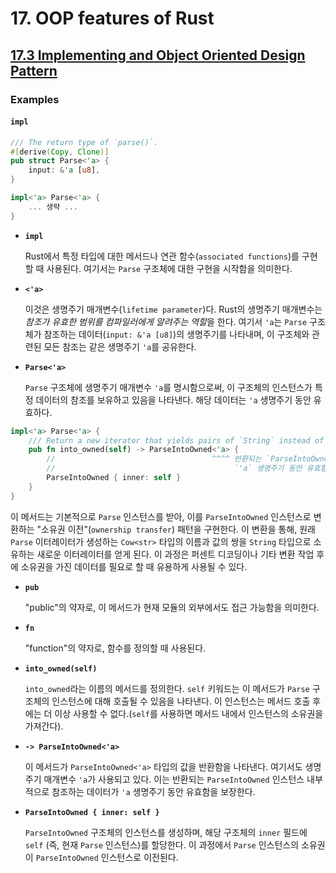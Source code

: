 # 17. OOP features of Rust

## [17.3 Implementing and Object Oriented Design Pattern](https://doc.rust-lang.org/book/ch17-03-oo-design-patterns.html)

### Examples

#### `impl`

```rs
/// The return type of `parse()`.
#[derive(Copy, Clone)]
pub struct Parse<'a> {
    input: &'a [u8],
}

impl<'a> Parse<'a> {
    ... 생략 ...
}
```

- **`impl`**

    Rust에서 특정 타입에 대한 메서드나 연관 함수(`associated functions`)를 구현할 때 사용된다.
    여기서는 `Parse` 구조체에 대한 구현을 시작함을 의미한다.

- **`<'a>`**

    이것은 생명주기 매개변수(`lifetime parameter`)다.
    Rust의 생명주기 매개변수는 *참조가 유효한 범위를 컴파일러에게 알려주는 역할*을 한다.
    여기서 `'a`는 `Parse` 구조체가 참조하는 데이터(`input: &'a [u8]`)의 생명주기를 나타내며,
    이 구조체와 관련된 모든 참조는 같은 생명주기 `'a`를 공유한다.

- **`Parse<'a>`**

    `Parse` 구조체에 생명주기 매개변수 `'a`를 명시함으로써, 이 구조체의 인스턴스가 특정 데이터의 참조를 보유하고 있음을 나타낸다.
    해당 데이터는 `'a` 생명주기 동안 유효하다.

```rs
impl<'a> Parse<'a> {
    /// Return a new iterator that yields pairs of `String` instead of pairs of `Cow<str>`.
    pub fn into_owned(self) -> ParseIntoOwned<'a> {
        //                                   ^^^^ 반환되는 `ParseIntoOwned` 인스턴스 내부적으로 참조하는 데이터가
        //                                        `'a` 생명주기 동안 유효함을 보장
        ParseIntoOwned { inner: self }
    }
}
```

이 메서드는 기본적으로 `Parse` 인스턴스를 받아, 이를 `ParseIntoOwned` 인스턴스로 변환하는 "소유권 이전"(`ownership transfer`) 패턴을 구현한다. 이 변환을 통해, 원래 `Parse` 이터레이터가 생성하는 `Cow<str>` 타입의 이름과 값의 쌍을 `String` 타입으로 소유하는 새로운 이터레이터를 얻게 된다. 이 과정은 퍼센트 디코딩이나 기타 변환 작업 후에 소유권을 가진 데이터를 필요로 할 때 유용하게 사용될 수 있다.

- **`pub`**

    "public"의 약자로, 이 메서드가 현재 모듈의 외부에서도 접근 가능함을 의미한다.

- **`fn`**

    "function"의 약자로, 함수를 정의할 때 사용된다.

- **`into_owned(self)`**

    `into_owned`라는 이름의 메서드를 정의한다.
    `self` 키워드는 이 메서드가 `Parse` 구조체의 인스턴스에 대해 호출될 수 있음을 나타낸다.
    이 인스턴스는 메서드 호출 후에는 더 이상 사용할 수 없다.(`self`를 사용하면 메서드 내에서 인스턴스의 소유권을 가져간다).

- **`-> ParseIntoOwned<'a>`**

    이 메서드가 `ParseIntoOwned<'a>` 타입의 값을 반환함을 나타낸다.
    여기서도 생명주기 매개변수 `'a`가 사용되고 있다.
    이는 반환되는 `ParseIntoOwned` 인스턴스 내부적으로 참조하는 데이터가 `'a` 생명주기 동안 유효함을 보장한다.

- **`ParseIntoOwned { inner: self }`**

    `ParseIntoOwned` 구조체의 인스턴스를 생성하며, 해당 구조체의 `inner` 필드에 `self` (즉, 현재 `Parse` 인스턴스)를 할당한다.
    이 과정에서 `Parse` 인스턴스의 소유권이 `ParseIntoOwned` 인스턴스로 이전된다.
